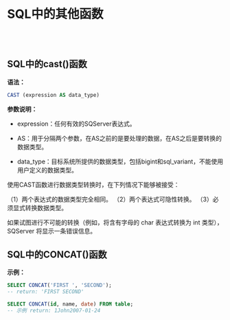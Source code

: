 # SQL中的其他函数

<br>
<br>

## SQL中的cast()函数

**语法：**

```sql
CAST (expression AS data_type)
```

**参数说明：**

- expression：任何有效的SQServer表达式。

- AS：用于分隔两个参数，在AS之前的是要处理的数据，在AS之后是要转换的数据类型。

- data_type：目标系统所提供的数据类型，包括bigint和sql_variant，不能使用用户定义的数据类型。

使用CAST函数进行数据类型转换时，在下列情况下能够被接受：

（1）两个表达式的数据类型完全相同。
（2）两个表达式可隐性转换。
（3）必须显式转换数据类型。

如果试图进行不可能的转换（例如，将含有字母的 char 表达式转换为 int 类型），SQServer 将显示一条错误信息。

## SQL中的CONCAT()函数

**示例：**

```sql
SELECT CONCAT('FIRST ', 'SECOND');
-- return: 'FIRST SECOND'

SELECT CONCAT(id, name, date) FROM table;
-- 示例 return: 1John2007-01-24
```
